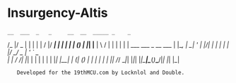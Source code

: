Insurgency-Altis
================

	__  ___  _   _     __  __  _____ _    _
   /_ |/ _ \| | | |   |  \/  |/ ____| |  | |
  	| | (_) | |_| |__ | \  / | |    | |  | | ___ ___  _ __ ___
  	| |\__, | __| '_ \| |\/| | |    | |  | |/ __/ _ \| '_ ` _ \
  	| |  / /| |_| | | | |  | | |____| |__| | (_| (_) | | | | | |
  	|_| /_/  \__|_| |_|_|  |_|\_____|\____(_)___\___/|_| |_| |_|


	   Developed for the 19thMCU.com by Locknlol and Double.